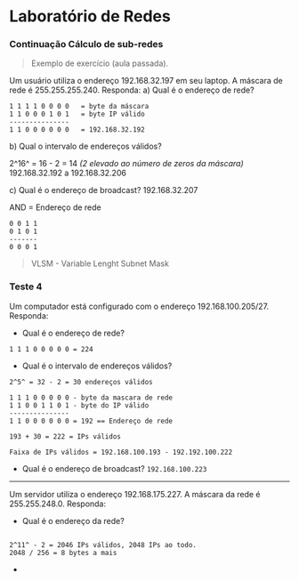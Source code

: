 # Laboratório de Redes

### Continuação Cálculo de sub-redes

> Exemplo de exercício (aula passada).

Um usuário utiliza o endereço 192.168.32.197 em seu laptop. A máscara de rede é 255.255.255.240. Responda:
a) Qual é o endereço de rede?
```
1 1 1 1 0 0 0 0   = byte da máscara
1 1 0 0 0 1 0 1   = byte IP válido
---------------
1 1 0 0 0 0 0 0   = 192.168.32.192
```
b) Qual o intervalo de endereços válidos?

2^16^ = 16 - 2  = 14 *(2 elevado ao número de zeros da máscara)*
192.168.32.192 a 192.168.32.206

c) Qual é o endereço de broadcast?
192.168.32.207

AND = Endereço de rede
```
0 0 1 1
0 1 0 1
-------
0 0 0 1
```
> VLSM - Variable Lenght Subnet Mask

### Teste 4

Um computador está configurado com o endereço 192.168.100.205/27. Responda:

- Qual é o endereço de rede?
```
1 1 1 0 0 0 0 0 = 224
```
- Qual é o intervalo de endereços válidos?
```
2^5^ = 32 - 2 = 30 endereços válidos

1 1 1 0 0 0 0 0 - byte da mascara de rede
1 1 0 0 1 1 0 1 - byte do IP válido
---------------
1 1 0 0 0 0 0 0 = 192 == Endereço de rede

193 + 30 = 222 = IPs válidos

Faixa de IPs válidos = 192.168.100.193 - 192.192.100.222
```
- Qual é o endereço de broadcast?
`192.168.100.223`

---

Um servidor utiliza o endereço 192.168.175.227. A máscara da rede é 255.255.248.0. Responda:
- Qual é o endereço da rede?
```

2^11^ - 2 = 2046 IPs válidos, 2048 IPs ao todo.
2048 / 256 = 8 bytes a mais
```
- 
<!--stackedit_data:
eyJoaXN0b3J5IjpbMTM0ODQyNzIyLC0xNzU1Mjk0ODEsLTU5MD
gzMTkxOCw0MjU1MzE4MTksLTIwMTgzNzM5ODgsLTExNzk2MDU2
MjksMTAzODQwMjAwOCwyMTc0MjQwNjddfQ==
-->